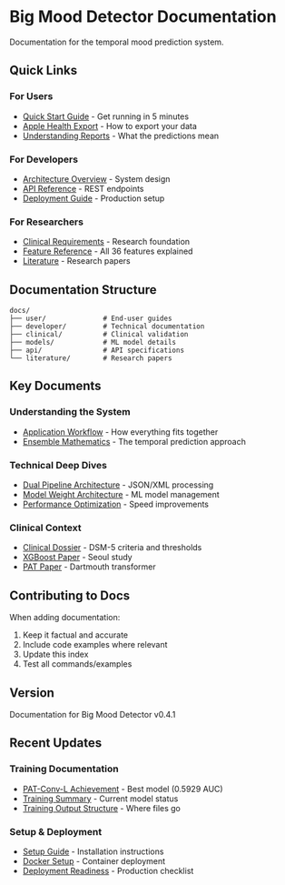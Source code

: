 # Big Mood Detector Documentation

Documentation for the temporal mood prediction system.

## Quick Links

### For Users
- [Quick Start Guide](user/QUICK_START_GUIDE.md) - Get running in 5 minutes
- [Apple Health Export](user/APPLE_HEALTH_EXPORT.md) - How to export your data
- [Understanding Reports](user-guide/APPLICATION_WORKFLOW.md) - What the predictions mean

### For Developers  
- [Architecture Overview](developer/ARCHITECTURE_OVERVIEW.md) - System design
- [API Reference](developer/API_REFERENCE.md) - REST endpoints
- [Deployment Guide](developer/DEPLOYMENT_GUIDE.md) - Production setup

### For Researchers
- [Clinical Requirements](clinical/CLINICAL_REQUIREMENTS_DOCUMENT.md) - Research foundation
- [Feature Reference](models/xgboost-features/FEATURE_REFERENCE.md) - All 36 features explained
- [Literature](literature/) - Research papers

## Documentation Structure

```
docs/
├── user/              # End-user guides
├── developer/         # Technical documentation
├── clinical/          # Clinical validation
├── models/            # ML model details
├── api/               # API specifications
└── literature/        # Research papers
```

## Key Documents

### Understanding the System
- [Application Workflow](user-guide/APPLICATION_WORKFLOW.md) - How everything fits together
- [Ensemble Mathematics](models/ensemble/ENSEMBLE_MATHEMATICS.md) - The temporal prediction approach

### Technical Deep Dives
- [Dual Pipeline Architecture](developer/DUAL_PIPELINE_ARCHITECTURE.md) - JSON/XML processing
- [Model Weight Architecture](developer/MODEL_WEIGHT_ARCHITECTURE.md) - ML model management
- [Performance Optimization](performance/OPTIMIZATION_TRACKING.md) - Speed improvements

### Clinical Context
- [Clinical Dossier](clinical/CLINICAL_DOSSIER.md) - DSM-5 criteria and thresholds
- [XGBoost Paper](literature/converted_markdown/xgboost-mood/xgboost-mood.md) - Seoul study
- [PAT Paper](literature/converted_markdown/pretrained-actigraphy-transformer/pretrained-actigraphy-transformer.md) - Dartmouth transformer

## Contributing to Docs

When adding documentation:
1. Keep it factual and accurate
2. Include code examples where relevant
3. Update this index
4. Test all commands/examples

## Version

Documentation for Big Mood Detector v0.4.1

## Recent Updates

### Training Documentation
- [PAT-Conv-L Achievement](training/PAT_CONV_L_ACHIEVEMENT.md) - Best model (0.5929 AUC)
- [Training Summary](training/TRAINING_SUMMARY.md) - Current model status
- [Training Output Structure](training/TRAINING_OUTPUT_STRUCTURE.md) - Where files go

### Setup & Deployment
- [Setup Guide](setup/SETUP_GUIDE.md) - Installation instructions
- [Docker Setup](setup/DOCKER_SETUP_GUIDE.md) - Container deployment
- [Deployment Readiness](deployment/DEPLOYMENT_READINESS.md) - Production checklist